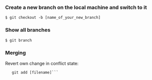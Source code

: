 ### Create a new branch on the local machine and switch to it

```$ git checkout -b [name_of_your_new_branch]```

### Show all branches

```$ git branch```

### Merging

Revert own change in conflict state:

```git checkout --theirs [filename]
   git add [filename]```
